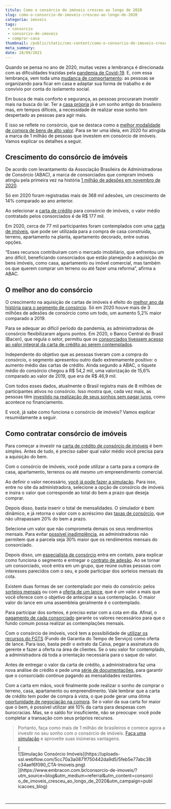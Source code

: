 ```yaml
---
titulo: Como o consórcio de imóveis cresceu ao longo de 2020
slug: como-o-consorcio-de-imoveis-cresceu-ao-longo-de-2020
categoria: imoveis
tags:
 - consorcio
 - consorcio-de-imoveis
 - comprar-casa
thumbnail: /public/static/cms-content/como-o-consorcio-de-imoveis-cresceu-ao-longo-de-2020.jpg
meta_summary: 
date: 28/09/2021
---
```

Quando se pensa no ano de 2020, muitas vezes a lembrança é direcionada com as dificuldades trazidas pela [pandemia de Covid-19](https://www.embracon.com.br/blog/35-coisas-para-fazer-quando-a-pandemia-passar). E, com essa lembrança, vem toda uma [mudança de comportamento](https://www.embracon.com.br/blog/habitos-de-consumo-antes-durante-e-pos-pandemia): as pessoas se organizando para ficar em casa e adaptar sua forma de trabalho e de convívio por conta do isolamento social.

Em busca de mais conforto e segurança, as pessoas procuraram investir mais na busca do lar. Ter a [casa própria](https://www.embracon.com.br/blog/como-conquistar-a-estabilidade-da-casa-propria) já é um sonho antigo do brasileiro mas, em tempos difíceis, a necessidade de realizar esse sonho tem despertado as pessoas para agir mais.

E isso se reflete no consórcio, que se destaca como a [melhor modalidade de compra de bens de alto valor](https://www.embracon.com.br/blog/confira-10-vantagens-indiscutiveis-do-consorcio). Para se ter uma ideia, em 2020 foi atingida a marca de 1 milhão de pessoas que investem em consórcio de imóveis. Vamos explicar os detalhes a seguir.

Crescimento do consórcio de imóveis
-----------------------------------

De acordo com levantamento da Associação Brasileira de Administradoras de Consórcio (ABAC), a marca de consorciados que compram imóveis atingiu pela primeira vez na história [1 milhão de adesões em novembro de 2020](https://blog.abac.org.br/drops-de-mercado/consorcio-de-imoveis-1-milhao-participantes-2020).

Só em 2020 foram registradas mais de 368 mil adesões, um crescimento de 14% comparado ao ano anterior.

Ao selecionar a [carta de crédito](https://www.embracon.com.br/blog/tudo-o-que-voce-precisa-saber-sobre-a-carta-de-credito-de-consorcios) para consórcio de imóveis, o valor médio contratado pelos consorciados é de R$ 177 mil.

Em 2020, cerca de 77 mil participantes foram contemplados com uma [carta de imóveis](https://www.embracon.com.br/blog/como-funciona-consorcio-de-imoveis), que pode ser utilizada para a compra de casa construída, terreno, apartamento na planta, apartamento decorado, entre outras opções.

“Esses recursos contribuíram com o mercado imobiliário, que enfrentou um ano difícil, beneficiando consorciados que estão planejando a aquisição de bens imóveis, como casa, apartamento ou imóvel comercial, mas também os que querem comprar um terreno ou até fazer uma reforma”, afirma a ABAC.

O melhor ano do consórcio
-------------------------

O crescimento na aquisição de cartas de imóveis é efeito do [melhor ano da história para o segmento de consórcio](https://www.embracon.com.br/blog/investimento-na-crise-o-consorcio-sempre-e-um-bom-negocio). Só em 2020 houve mais de 3 milhões de adesões de consórcio como um todo, um aumento 5,2% maior comparado a 2019.

Para se adequar ao difícil período da pandemia, as administradoras de consórcio flexibilizaram alguns pontos. Em 2020, o Banco Central do Brasil (Bacen), que regula o setor, permitiu que os [consorciados tivessem acesso ao valor integral da carta de crédito ao serem contemplados](https://www.embracon.com.br/blog/mudancas-no-consorcio-durante-a-pandemia).

Independente do objetivo que as pessoas tiveram com a compra do consórcio, o segmento apresentou outro dado extremamente positivo: o aumento médio das cartas de crédito. Ainda segundo a ABAC, o tíquete médio do consórcio chegou a R$ 54,2 mil, uma valorização de 15,6% comparado ao valor de 2019, que era de R$ 46,9 mil.

Com todos esses dados, atualmente o Brasil registra mais de 8 milhões de participantes ativos no consórcio. Isso mostra que, cada vez mais, as pessoas têm [investido na realização de seus sonhos sem pagar juros](https://www.embracon.com.br/blog/consorcio-nao-tem-juros-entenda), como acontece no financiamento.

E você, já sabe como funciona o consórcio de imóveis? Vamos explicar resumidamente a seguir.

Como contratar consórcio de imóveis
-----------------------------------

Para começar a investir na [carta de crédito de consórcio de imóveis](https://www.embracon.com.br/blog/guia-completo-consorcio-imobiliario) é bem simples. Antes de tudo, é preciso saber qual valor médio você precisa para a aquisição do bem.

Com o consórcio de imóveis, você pode utilizar a carta para a compra de casa, apartamento, terrenos ou até mesmo um empreendimento comercial.

Ao definir o valor necessário, [você já pode fazer a simulação](https://www.embracon.com.br/blog/simulacao-de-consorcio). Para isso, entre no site da administradora, selecione a opção de consórcio de imóveis e insira o valor que corresponde ao total do bem a prazo que deseja comprar.

Depois disso, basta inserir o total de mensalidades. O simulador é bem dinâmico, e já retorna o valor com o acréscimo das [taxas de consórcio](https://www.embracon.com.br/blog/como-funciona-a-taxa-de-administracao-de-um-consorcio), que não ultrapassam 20% do bem a prazo.

Selecione um valor que não comprometa demais os seus rendimentos mensais. Para evitar [possível inadimplência](https://www.embracon.com.br/blog/nao-consigo-pagar-meu-consorcio-e-agora), as administradoras não permitem que a parcela seja 30% maior que os rendimentos mensais do consorciado.

Depois disso, um [especialista de consórcio](https://www.embracon.com.br/blog/tudo-o-que-voce-precisa-saber-sobre-a-importancia-de-um-consultor-de-consorcio) entra em contato, para explicar como funciona o segmento e entregar o [contrato de adesão](https://www.embracon.com.br/blog/saiba-o-que-avaliar-antes-de-assinar-um-contrato-de-consorcio). Ao se tornar um consorciado, você entra em um grupo, que reúne outras pessoas com interesses parecidos com o seu, e pode participar dos sorteios mensais da cota.

Existem duas formas de ser contemplado por meio do consórcio: pelos [sorteios mensais](https://www.embracon.com.br/blog/assembleia-de-consorcio-como-funciona) ou com a [oferta de um lance](https://www.embracon.com.br/blog/como-funcionam-os-tipos-de-lances-no-consorcio), que é um valor a mais que você oferece com o objetivo de antecipar a sua contemplação. O maior valor do lance em uma assembleia geralmente é o contemplado.

Para participar dos sorteios, é preciso estar com a cota em dia. Afinal, o [pagamento de cada consorciado](https://www.embracon.com.br/blog/como-e-feito-o-pagamento-da-parcela-do-consorcio) garante os valores necessários para que o fundo comum possa realizar as contemplações mensais.

Com o consórcio de imóveis, você tem a possibilidade de [utilizar os recursos do FGTS](https://www.embracon.com.br/blog/5-passos-para-voce-usar-o-fgts-no-consorcio-imobiliario) (Fundo de Garantia do Tempo de Serviço) como oferta de lance. Para isso, basta pedir o extrato da Caixa, pegar a assinatura do gerente e fazer a oferta na área de clientes. Se o seu valor for contemplado, a administradora dá toda a orientação necessária para o saque do valor.

Antes de entregar o valor da carta de crédito, a administradora faz uma nova análise de crédito e pede uma [série de documentações](https://www.embracon.com.br/blog/documentacao-para-consorcio-tire-suas-principais-duvidas), para garantir que o consorciado continue pagando as mensalidades restantes.

Com a carta em mãos, você finalmente pode realizar o sonho de comprar o terreno, casa, apartamento ou empreendimento. Vale lembrar que a carta de crédito tem poder de compra à vista, o que pode gerar uma ótima [oportunidade de negociação na compra](https://www.embracon.com.br/blog/4-dicas-para-conseguir-uma-boa-negociacao-na-hora-de-adquirir-o-seu-bem). Se o valor da sua carta for maior que o bem, é possível utilizar até 10% da carta para despesas com burocracias. Mas, se o saldo for insuficiente, não se preocupe: você pode completar a transação com seus próprios recursos.

> Portanto, faça como mais de 1 milhão de brasileiros e comece agora a investir no seu sonho com o consórcio de imóveis. [Faça uma simulação](https://www.embracon.com.br/consorcio-de-imoveis/?utm_source=blog&utm_medium=referral&utm_content=consorcio_de_imoveis_cresceu_ao_longo_de_2020&utm_campaign=publicacoes_blog) e aproveite suas inúmeras vantagens.

<figure class="w-richtext-figure-type-image w-richtext-align-center">[<div>![Simulação Consórcio Imóveis](https://uploads-ssl.webflow.com/5cc70a3a0871f750442da9d5/5feb5e77abc38c34aef6f090_CTA-Imoveis.png)</div>](https://www.embracon.com.br/consorcio-de-imoveis/?utm_source=blog&utm_medium=referral&utm_content=consorcio_de_imoveis_cresceu_ao_longo_de_2020&utm_campaign=publicacoes_blog)</figure>‍  
  

-------
